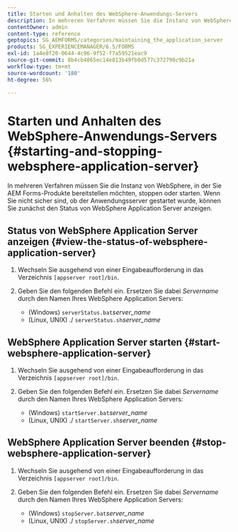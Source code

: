 ```yaml
---
title: Starten und Anhalten des WebSphere-Anwendungs-Servers
description: In mehreren Verfahren müssen Sie die Instanz von WebSphere, in der Sie AEM Forms-Produkte bereitstellen möchten, stoppen oder starten. In diesem Dokument wird beschrieben, wie Sie WebSphere Application Server starten und beenden.
contentOwner: admin
content-type: reference
geptopics: SG_AEMFORMS/categories/maintaining_the_application_server
products: SG_EXPERIENCEMANAGER/6.5/FORMS
exl-id: 1a4e8f20-0644-4c96-9f52-f7a59521eac9
source-git-commit: 8b4cb4065ec14e813b49fb0d577c372790c9b21a
workflow-type: tm+mt
source-wordcount: '180'
ht-degree: 56%

---
```


# Starten und Anhalten des WebSphere-Anwendungs-Servers {#starting-and-stopping-websphere-application-server}

In mehreren Verfahren müssen Sie die Instanz von WebSphere, in der Sie AEM Forms-Produkte bereitstellen möchten, stoppen oder starten. Wenn Sie nicht sicher sind, ob der Anwendungsserver gestartet wurde, können Sie zunächst den Status von WebSphere Application Server anzeigen.

## Status von WebSphere Application Server anzeigen {#view-the-status-of-websphere-application-server}

1. Wechseln Sie ausgehend von einer Eingabeaufforderung in das Verzeichnis `[appserver root]/bin`.
1. Geben Sie den folgenden Befehl ein. Ersetzen Sie dabei *Servername* durch den Namen Ihres WebSphere Application Servers:

   * (Windows) `serverStatus.bat`*server_name*
   * (Linux, UNIX) ./ `serverStatus.sh`*server_name*

## WebSphere Application Server starten {#start-websphere-application-server}

1. Wechseln Sie ausgehend von einer Eingabeaufforderung in das Verzeichnis `[appserver root]/bin`.
1. Geben Sie den folgenden Befehl ein. Ersetzen Sie dabei *Servername* durch den Namen Ihres WebSphere Application Servers:

   * (Windows) `startServer.bat`*server_name*
   * (Linux, UNIX) ./ `startServer.sh`*server_name*

## WebSphere Application Server beenden {#stop-websphere-application-server}

1. Wechseln Sie ausgehend von einer Eingabeaufforderung in das Verzeichnis `[appserver root]/bin`.
1. Geben Sie den folgenden Befehl ein. Ersetzen Sie dabei *Servername* durch den Namen Ihres WebSphere Application Servers:

   * (Windows) `stopServer.bat`*server_name*
   * (Linux, UNIX) ./ `stopServer.sh`*server_name*

